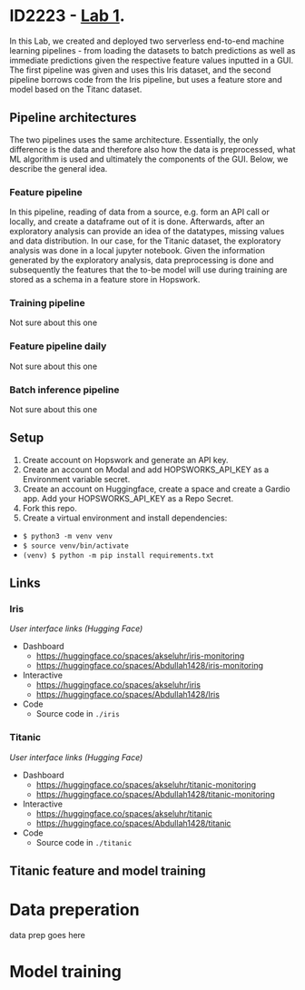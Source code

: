 # ID2223 - [Lab 1](https://github.com/ID2223KTH/id2223kth.github.io/tree/master/src/serverless-ml-intro). 

In this Lab, we created and deployed two serverless end-to-end machine learning pipelines - from loading the datasets to batch predictions as well as immediate predictions given the respective feature values inputted in a GUI. The first pipeline was given and uses this Iris dataset, and the second pipeline borrows code from the Iris pipeline, but uses a feature store and model based on the Titanc dataset.

## Pipeline architectures

The two pipelines uses the same architecture. Essentially, the only difference is the data and therefore also how the data is preprocessed, what ML algorithm is used and ultimately the components of the GUI. Below, we describe the general idea.

### Feature pipeline

In this pipeline, reading of data from a source, e.g. form an API call or locally, and create a dataframe out of it is done. Afterwards, after an exploratory analysis can provide an idea of the datatypes, missing values and data distribution. In our case, for the Titanic dataset, the exploratory analysis was done in a local jupyter notebook. Given the information generated by the exploratory analysis, data preprocessing is done and subsequently the features that the to-be model will use during training are stored as a schema in a feature store in Hopswork. 

### Training pipeline
Not sure about this one 

### Feature pipeline daily
Not sure about this one

### Batch inference pipeline
Not sure about this one

## Setup
1. Create account on Hopswork and generate an API key.
2. Create an account on Modal and add HOPSWORKS_API_KEY as a Environment
variable secret.
3. Create an account on Huggingface, create a space and create a Gardio app. Add your HOPSWORKS_API_KEY as a Repo Secret. 
4. Fork this repo.
5. Create a virtual environment and install dependencies:
- `$ python3 -m venv venv`
- `$ source venv/bin/activate`
- `(venv) $ python -m pip install requirements.txt`

## Links

### Iris 

_User interface links (Hugging Face)_
- Dashboard
    - https://huggingface.co/spaces/akseluhr/iris-monitoring
    - https://huggingface.co/spaces/Abdullah1428/iris-monitoring
- Interactive
    - https://huggingface.co/spaces/akseluhr/iris
    - https://huggingface.co/spaces/Abdullah1428/Iris
- Code
    - Source code in `./iris`

### Titanic

_User interface links (Hugging Face)_
- Dashboard
    - https://huggingface.co/spaces/akseluhr/titanic-monitoring
    - https://huggingface.co/spaces/Abdullah1428/titanic-monitoring
- Interactive
    - https://huggingface.co/spaces/akseluhr/titanic
    - https://huggingface.co/spaces/Abdullah1428/titanic
- Code
    - Source code in `./titanic`

## Titanic feature and model training 

# Data preperation
data prep goes here

# Model training
